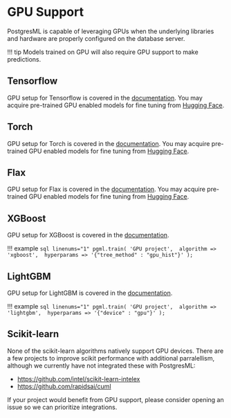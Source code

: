 # GPU Support

PostgresML is capable of leveraging GPUs when the underlying libraries and hardware are properly configured on the database server. 

!!! tip
    Models trained on GPU will also require GPU support to make predictions.

## Tensorflow
GPU setup for Tensorflow is covered in the [documentation](https://www.tensorflow.org/install/pip). You may acquire pre-trained GPU enabled models for fine tuning from [Hugging Face](/user_guides/transformers/fine_tuning/). 

## Torch
GPU setup for Torch is covered in the [documentation](https://pytorch.org/get-started/locally/). You may acquire pre-trained GPU enabled models for fine tuning from [Hugging Face](/user_guides/transformers/fine_tuning/). 

## Flax
GPU setup for Flax is covered in the [documentation](https://github.com/google/jax#pip-installation-gpu-cuda). You may acquire pre-trained GPU enabled models for fine tuning from [Hugging Face](/user_guides/transformers/fine_tuning/). 

## XGBoost 
GPU setup for XGBoost is covered in the [documentation](https://xgboost.readthedocs.io/en/stable/gpu/index.html).

!!! example 
    ```sql linenums="1"
        pgml.train(
            'GPU project', 
            algorithm => 'xgboost', 
            hyperparams => '{"tree_method" : "gpu_hist"}'
        );
    ```

## LightGBM
GPU setup for LightGBM is covered in the [documentation](https://lightgbm.readthedocs.io/en/latest/GPU-Tutorial.html). 

!!! example 
    ```sql linenums="1"
        pgml.train(
            'GPU project', 
            algorithm => 'lightgbm', 
            hyperparams => '{"device" : "gpu"}'
        );
    ```

## Scikit-learn
None of the scikit-learn algorithms natively support GPU devices. There are a few projects to improve scikit performance with additional parralellism, although we currently have not integrated these with PostgresML:

- https://github.com/intel/scikit-learn-intelex
- https://github.com/rapidsai/cuml

If your project would benefit from GPU support, please consider opening an issue so we can prioritize integrations.
